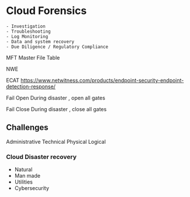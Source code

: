 

# Cloud Forensics
    - Investigation 
    - Troubleshooting
    - Log Monitoring
    - Data and system recovery
    - Due Diligence / Regulatory Compliance


MFT 
Master File Table 



NWE

ECAT
https://www.netwitness.com/products/endpoint-security-endpoint-detection-response/


Fail Open 
During disaster , open all gates 


Fail Close 
During disaster , close all gates 

## Challenges
Administrative
Technical 
Physical 
Logical 


### Cloud Disaster recovery
- Natural 
- Man made 
- Utilities 
- Cybersecurity